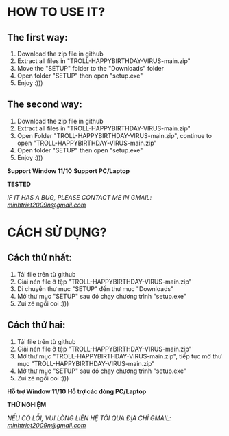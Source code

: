 # HOW TO USE IT?

## The first way:
1) Download the zip file in github
2) Extract all files in "TROLL-HAPPYBIRTHDAY-VIRUS-main.zip"
3) Move the "SETUP" folder to the "Downloads" folder
4) Open folder "SETUP" then open "setup.exe"
5) Enjoy :)))

## The second way:
1) Download the zip file in github
2) Extract all files in "TROLL-HAPPYBIRTHDAY-VIRUS-main.zip"
3) Open Folder "TROLL-HAPPYBIRTHDAY-VIRUS-main.zip", continue to open "TROLL-HAPPYBIRTHDAY-VIRUS-main.zip"
4) Open folder "SETUP" then open "setup.exe"
5) Enjoy :)))

**Support Window 11/10**
**Support PC/Laptop**

**TESTED**

*IF IT HAS A BUG, PLEASE CONTACT ME IN GMAIL: minhtriet2009n@gmail.com*


# CÁCH SỬ DỤNG?

## Cách thứ nhất:
1) Tải file trên từ github
2) Giải nén file ở tệp "TROLL-HAPPYBIRTHDAY-VIRUS-main.zip"
3) Di chuyển thư mục "SETUP" đến thư mục "Downloads"
4) Mở thư mục "SETUP" sau đó chạy chương trình "setup.exe"
5) Zui zẻ ngồi coi :)))

## Cách thứ hai:
1) Tải file trên từ github
2) Giải nén file ở tệp "TROLL-HAPPYBIRTHDAY-VIRUS-main.zip"
3) Mở thư mục "TROLL-HAPPYBIRTHDAY-VIRUS-main.zip", tiếp tục mở thư mục "TROLL-HAPPYBIRTHDAY-VIRUS-main.zip"
4) Mở thư mục "SETUP" sau đó chạy chương trình "setup.exe"
5) Zui zẻ ngồi coi :)))

**Hỗ trợ Window 11/10**
**Hỗ trợ các dòng PC/Laptop**

**THỬ NGHIỆM**

*NẾU CÓ LỖI, VUI LÒNG LIÊN HỆ TÔI QUA ĐỊA CHỈ GMAIL: minhtriet2009n@gmail.com*
